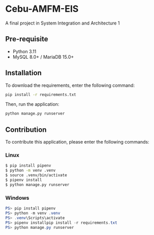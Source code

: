 # Cebu-AMFM-EIS

A final project in System Integration and Architecture 1

## Pre-requisite

- Python 3.11
- MySQL 8.0+ / MariaDB 15.0+

## Installation

To download the requirements, enter the following command:

```bash
pip install -r requirements.txt
```
Then, run the application:

```bash
python manage.py runserver
```

## Contribution

To contribute this application, please enter the following commands:

### Linux
```bash
$ pip install pipenv
$ python -m venv .venv
$ source .venv/bin/activate
$ pipenv install
$ python manage.py runserver
```

### Windows
```powershell
PS> pip install pipenv
PS> python -m venv .venv
PS> .venv\Scripts\activate
PS> pipenv installpip install -r requirements.txt
PS> python manage.py runserver
```
